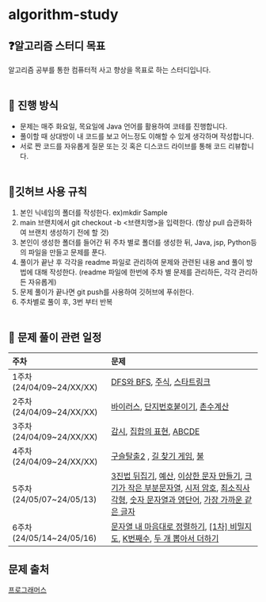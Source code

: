 # algorithm-study

## ❓알고리즘 스터디 목표
알고리즘 공부를 통한 컴퓨터적 사고 향상을 목표로 하는 스터디입니다.
<br></br>
## 🤔 진행 방식
* 문제는 매주 화요일, 목요일에 Java 언어를 활용하여 코테를 진행합니다.
* 풀이할 때 상대방이 내 코드를 보고 어느정도 이해할 수 있게 생각하며 작성합니다.
* 서로 짠 코드를 자유롭게 질문 또는 깃 혹은 디스코드 라이브를 통해 코드 리뷰합니다.
<br></br>
## 🙏깃허브 사용 규칙
1. 본인 닉네임의 폴더를 작성한다. ex)mkdir Sample
2. main 브랜치에서 git checkout -b <브랜치명>을 입력한다. (항상 pull 습관화하여 브랜치 생성하기 전에 할 것)
3. 본인이 생성한 폴더를 들어간 뒤 주차 별로 폴더를 생성한 뒤, Java, jsp, Python등의 파일을 만들고 문제를 푼다.
4. 풀이가 끝난 후 각각을 readme 파일로 관리하여 문제와 관련된 내용 and 풀이 방법에 대해 작성한다. (readme 파일에 한번에 주차 별 문제를 관리하든, 각각 관리하든 자유롭게)
5. 문제 풀이가 끝나면 git push를 사용하여 깃허브에 푸쉬한다.
6. 주차별로 풀이 후, 3번 부터 반복
<br></br>
## 📆 문제 풀이 관련 일정
| 주차                     | 문제                                                                                                                                                                                                                                                                                                                                                                                                                                                                                                                                                                                                                                        |
|:-----------------------|:------------------------------------------------------------------------------------------------------------------------------------------------------------------------------------------------------------------------------------------------------------------------------------------------------------------------------------------------------------------------------------------------------------------------------------------------------------------------------------------------------------------------------------------------------------------------------------------------------------------------------------------|
| 1주차(24/04/09~24/XX/XX) | [DFS와 BFS](https://www.acmicpc.net/problem/1260), [주식](https://www.acmicpc.net/problem/11501), [스타트링크](https://www.acmicpc.net/problem/5014)                                                                                                                                                                                                                                                                                                                                                                                                                                                                                              |
| 2주차(24/04/09~24/XX/XX) | [바이러스](https://www.acmicpc.net/problem/2606), [단지번호붙이기](https://www.acmicpc.net/problem/2667), [촌수계산](https://www.acmicpc.net/problem/2644)                                                                                                                                                                                                                                                                                                                                                                                                                                                                                               |
| 3주차(24/04/09~24/XX/XX) | [감시](https://www.acmicpc.net/problem/15683), [집합의 표현](https://www.acmicpc.net/problem/1717), [ABCDE](https://www.acmicpc.net/problem/13023)                                                                                                                                                                                                                                                                                                                                                                                                                                                                                               |
| 4주차(24/04/09~24/XX/XX) | [구슬탈출2](https://www.acmicpc.net/problem/13460) , [길 찾기 게임](https://school.programmers.co.kr/learn/courses/30/lessons/42892?language=java), [불](https://school.programmers.co.kr/learn/courses/30/lessons/42892?language=java)                                                                                                                                                                                                                                                                                                                                                                                                             |
| 5주차(24/05/07~24/05/13) | [3진법 뒤집기](https://school.programmers.co.kr/learn/courses/30/lessons/68935), [예산](https://school.programmers.co.kr/learn/courses/30/lessons/12982), [이상한 문자 만들기](https://school.programmers.co.kr/learn/courses/30/lessons/12930), [크기가 작은 부분문자열](https://school.programmers.co.kr/learn/courses/30/lessons/147355), [시저 암호](https://school.programmers.co.kr/learn/courses/30/lessons/12926), [최소직사각형](https://school.programmers.co.kr/learn/courses/30/lessons/86491), [숫자 문자열과 영단어](https://school.programmers.co.kr/learn/courses/30/lessons/81301), [가장 가까운 같은 글자](https://school.programmers.co.kr/learn/courses/30/lessons/142086) |
| 6주차(24/05/14~24/05/16) | [문자열 내 마음대로 정렬하기](https://school.programmers.co.kr/learn/courses/30/lessons/12915), [[1차] 비밀지도](https://school.programmers.co.kr/learn/courses/30/lessons/17681), [K번째수](https://school.programmers.co.kr/learn/courses/30/lessons/42748), [두 개 뽑아서 더하기](https://school.programmers.co.kr/learn/courses/30/lessons/68644)                                                                                                                                                                                                                                                                                                                 |
## 문제 출처
[프로그래머스](https://programmers.co.kr/)
